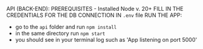 API (BACK-END):
  PREREQUISITES - Installed Node v. 20+
  FILL IN THE CREDENTIALS FOR THE DB CONNECTION IN `.env` file
  RUN THE APP:
   - go to the `api` folder and run `npm install`
   - in the same directory run `npm start`
   - you should see in your terminal log such as 'App listening on port 5000'
